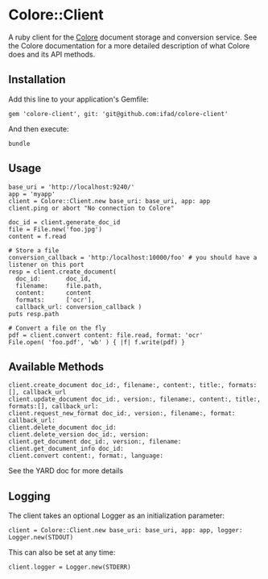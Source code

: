 # Colore::Client

A ruby client for the [Colore](http://github.com/ifad/colore) document storage and conversion service. See the Colore documentation for a more detailed description of what Colore does and its API methods.

## Installation

Add this line to your application's Gemfile:

    gem 'colore-client', git: 'git@github.com:ifad/colore-client'

And then execute:

    bundle

## Usage

    base_uri = 'http://localhost:9240/'
    app = 'myapp'
    client = Colore::Client.new base_uri: base_uri, app: app
    client.ping or abort "No connection to Colore"
    
    doc_id = client.generate_doc_id
    file = File.new('foo.jpg')
    content = f.read
    
    # Store a file
    conversion_callback = 'http:/localhost:10000/foo' # you should have a listener on this port
    resp = client.create_document( 
      doc_id:       doc_id,
      filename:     file.path,
      content:      content
      formats:      ['ocr'],
      callback_url: conversion_callback )
    puts resp.path
    
    # Convert a file on the fly
    pdf = client.convert content: file.read, format: 'ocr'
    File.open( 'foo.pdf', 'wb' ) { |f| f.write(pdf) }

## Available Methods

    client.create_document doc_id:, filename:, content:, title:, formats:[], callback_url
    client.update_document doc_id:, version:, filename:, content:, title:, formats:[], callback_url:
    client.request_new_format doc_id:, version:, filename:, format: callback_url:
    client.delete_document doc_id:
    client.delete_version doc_id:, version:
    client.get_document doc_id:, version:, filename:
    client.get_document_info doc_id:
    client.convert content:, format:, language:

  See the YARD doc for more details
## Logging

The client takes an optional Logger as an initialization parameter:

    client = Colore::Client.new base_uri: base_uri, app: app, logger: Logger.new(STDOUT)

This can also be set at any time:

    client.logger = Logger.new(STDERR)
